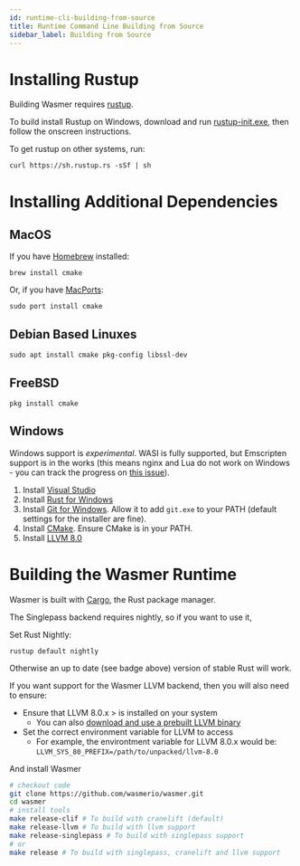 ```yaml
---
id: runtime-cli-building-from-source
title: Runtime Command Line Building from Source
sidebar_label: Building from Source
---
```


# Installing Rustup

Building Wasmer requires [rustup](https://rustup.rs/).

To build install Rustup on Windows, download and run [rustup-init.exe](https://win.rustup.rs/), then follow the onscreen instructions.

To get rustup on other systems, run:

`curl https://sh.rustup.rs -sSf | sh`

# Installing Additional Dependencies

## MacOS

If you have [Homebrew](https://brew.sh/) installed:

`brew install cmake`

Or, if you have [MacPorts](https://www.macports.org/install.php):

`sudo port install cmake`

## Debian Based Linuxes

`sudo apt install cmake pkg-config libssl-dev`

## FreeBSD

`pkg install cmake`

## Windows

Windows support is *experimental*. WASI is fully supported, but Emscripten support is in the works (this means nginx and Lua do not work on Windows - you can track the progress on [this issue](https://github.com/wasmerio/wasmer/issues/176)).

1. Install [Visual Studio](https://visualstudio.microsoft.com/thank-you-downloading-visual-studio/?sku=Community&rel=15)
2. Install [Rust for Windows](https://win.rustup.rs/)
3. Install [Git for Windows](https://git-scm.com/download/win). Allow it to add `git.exe` to your PATH (default settings for the installer are fine).
4. Install [CMake](https://cmake.org/download/). Ensure CMake is in your PATH.
5. Install [LLVM 8.0](https://prereleases.llvm.org/win-snapshots/LLVM-8.0.0-r351033-win64.exe)

# Building the Wasmer Runtime

Wasmer is built with [Cargo](https://crates.io/), the Rust package manager.

The Singlepass backend requires nightly, so if you want to use it,

Set Rust Nightly:

`rustup default nightly`

Otherwise an up to date (see badge above) version of stable Rust will work.

If you want support for the Wasmer LLVM backend, then you will also need to ensure: 

* Ensure that LLVM 8.0.x > is installed on your system
    * You can also [download and use a prebuilt LLVM binary](https://releases.llvm.org/download.html)
* Set the correct environment variable for LLVM to access
    * For example, the environtment variable for LLVM 8.0.x would be: `LLVM_SYS_80_PREFIX=/path/to/unpacked/llvm-8.0` 

And install Wasmer

```bash
# checkout code
git clone https://github.com/wasmerio/wasmer.git
cd wasmer
# install tools
make release-clif # To build with cranelift (default)
make release-llvm # To build with llvm support
make release-singlepass # To build with singlepass support
# or
make release # To build with singlepass, cranelift and llvm support
```
